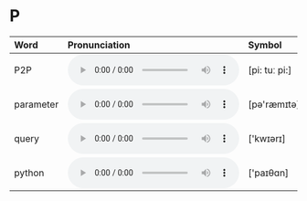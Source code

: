 
# P

| Word  | Pronunciation | Symbol |
| :-- | :-- | :-- |
| P2P | <audio :src="$withBase('/audio/P2P.mp3')" controls="controls" controlslist="nodownload"></audio> | [pi: tuː pi:] |
| parameter | <audio :src="$withBase('/audio/parameter.mp3')" controls="controls" controlslist="nodownload"></audio> | [pə'ræmɪtə] |
| query | <audio :src="$withBase('/audio/query.mp3')" controls="controls" controlslist="nodownload"></audio> | ['kwɪərɪ] |
| python | <audio :src="$withBase('/audio/python.mp3')" controls="controls" controlslist="nodownload"></audio> | ['paɪθɑn] |
